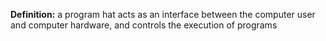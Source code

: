 **Definition:** a program hat acts as an interface between the computer user and computer hardware, and controls the execution of programs